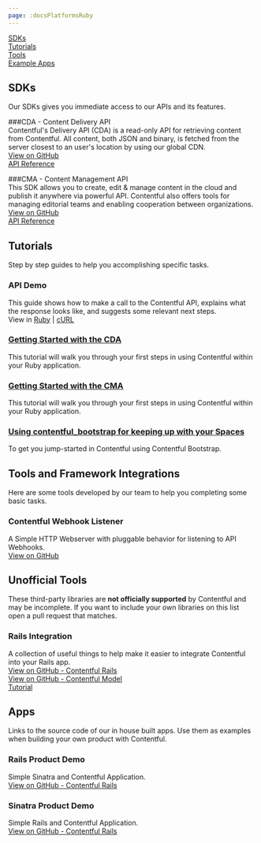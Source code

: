 ```yaml
---
page: :docsPlatformsRuby
---
```


[SDKs](#sdks)<br>
[Tutorials](#tutorials)<br>
[Tools](#tools)<br>
[Example Apps](#apps)

## SDKs
Our SDKs gives you immediate access to our APIs and its features.

###CDA - Content Delivery API<br>
Contentful's Delivery API (CDA) is a read-only API for retrieving content from Contentful. All content, both JSON and binary, is fetched from the server closest to an user's location by using our global CDN.<br>
[View on GitHub](https://github.com/contentful/contentful.rb)<br>
[API Reference](http://www.rubydoc.info/gems/contentful/)

###CMA - Content Management API<br>
This SDK allows you to create, edit & manage content in the cloud and publish it anywhere via powerful API. Contentful also offers tools for managing editorial teams and enabling cooperation between organizations.<br>
[View on GitHub](https://github.com/contentful/contentful-management.rb/)<br>
[API Reference](http://www.rubydoc.info/gems/contentful-management/)

## Tutorials
Step by step guides to help you accomplishing specific tasks.

### API Demo
This guide shows how to make a call to the Contentful API, explains what the response looks like, and suggests some relevant next steps.<br>
View in [Ruby](/developers/api-demo/ruby/) |
[cURL](/developers/api-demo/curl/)

### [Getting Started with the CDA](/developers/docs/tutorials/ruby/getting-started-with-contentful-and-ruby/)
This tutorial will walk you through your first steps in using Contentful within your Ruby application.

### [Getting Started with the CMA](/blog/2014/08/19/introducing-the-content-management-gem/)
This tutorial will walk you through your first steps in using Contentful within your Ruby application.

### [Using contentful_bootstrap for keeping up with your Spaces](/developers/docs/tutorials/ruby/using-contentful-bootstrap-for-keeping-up-with-your-spaces/)
To get you jump-started in Contentful using Contentful Bootstrap.

## Tools and Framework Integrations
Here are some tools developed by our team to help you completing some basic tasks.

### Contentful Webhook Listener
A Simple HTTP Webserver with pluggable behavior for listening to API Webhooks.<br>
[View on GitHub](https://github.com/contentful/contentful-webhook-listener.rb)

## Unofficial Tools

These third-party libraries are **not officially supported** by Contentful and may be incomplete. If you want to include your own libraries on this list open a pull request that matches.<br>

### Rails Integration
A collection of useful things to help make it easier to integrate Contentful into your Rails app.<br>
[View on GitHub - Contentful Rails](https://github.com/errorstudio/contentful_rails)<br>
[View on GitHub - Contentful Model](https://github.com/errorstudio/contentful_model)<br>
[Tutorial](/blog/2015/02/23/contentfulmodel-and-contentfulrails-ruby-gems-help-building-ruby-apps-faster/)

## Apps
Links to the source code of our in house built apps. Use them as examples when building your own product with Contentful.

### Rails Product Demo
Simple Sinatra and Contentful Application.<br>
[View on GitHub - Contentful Rails](https://github.com/contentful/contentful_rails_tutorial)<br>

### Sinatra Product Demo
Simple Rails and Contentful Application.<br>
[View on GitHub - Contentful Rails](https://github.com/contentful/contentful_sinatra_tutorial)<br>